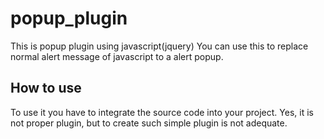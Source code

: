 # popup_plugin
This is popup plugin using javascript(jquery)
You can use this to replace normal alert message of javascript to a alert popup.

## How to use
To use it you have to integrate the source code into your project.
Yes, it is not proper plugin, but to create such simple plugin is not adequate. 
